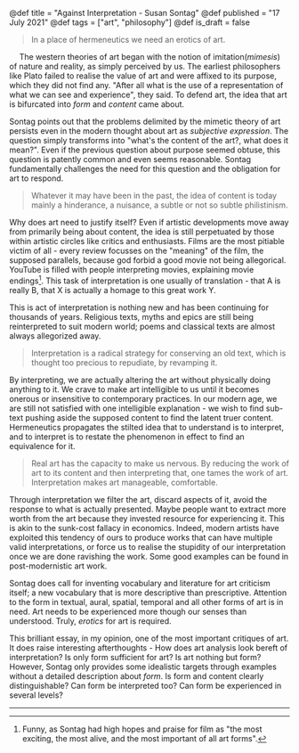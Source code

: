 @def title = "Against Interpretation - Susan Sontag"
@def published = "17 July 2021"
@def tags = ["art", "philosophy"]
@def is_draft = false


> In a place of hermeneutics we need an erotics of art.

&emsp;  The western theories of art  began with the notion of imitation(_mimesis_) of nature and reality, as simply perceived by us. The earliest philosophers like Plato failed to realise the value of art and were affixed to its purpose, which they did not find any. "After all what is the use of a representation of what we can see and experience", they said. To defend art, the idea that art is bifurcated into _form_ and _content_ came about.

Sontag points out that the problems delimited by the mimetic theory of art persists even in the modern thought about art as _subjective expression_. The question simply transforms into "what's the content of the art?, what does it mean?". Even if the previous question about purpose seemed obtuse, this question is patently common and even seems reasonable. Sontag fundamentally challenges the need for this question and the obligation for art to respond.

> Whatever it may have been in the past, the idea of content is today mainly a hinderance, a nuisance, a subtle or not so subtle philistinism.


Why does art need to justify itself? Even if artistic developments move away from primarily being about content, the idea is still perpetuated by those within artistic circles like critics and enthusiasts. Films are the most pitiable victim of all - every review focusses on the "meaning" of the film, the supposed parallels, because god forbid a good movie not being allegorical. YouTube is filled with people interpreting movies, explaining movie endings[^1]. This task of interpretation is one usually of translation - that A is really B, that X is actually a homage to this great work Y. 

This is act of interpretation is nothing new and has been continuing for thousands of years. Religious texts, myths and epics are still being reinterpreted to suit modern world; poems and classical texts are almost always allegorized away. 


> Interpretation is a radical strategy for conserving an old text, which is thought too precious to repudiate, by revamping it.


By interpreting, we are actually altering the art without physically doing anything to it. We crave to make art intelligible to us until it becomes onerous or insensitive to contemporary practices. In our modern age, we are still not satisfied with one intelligible explanation - we wish to find sub-text pushing aside the supposed content to find the latent truer content. Hermeneutics propagates the stilted idea that to understand is to interpret, and to interpret is to restate the phenomenon in effect to find an equivalence for it.


> Real art has the capacity to make us nervous. By reducing the work of art to its content and then interpreting that, one tames the work of art. Interpretation makes art manageable, comfortable.


Through interpretation we filter the art, discard aspects of it, avoid the response to what is actually presented. Maybe people want to extract more worth from the art because they invested resource for experiencing it. This is akin to the sunk-cost fallacy in economics. Indeed, modern artists have exploited this tendency of ours to produce works that can have multiple valid interpretations, or force us to realise the stupidity of our interpretation once we are done ravishing the work. Some good examples can be found in post-modernistic art work.

Sontag does call for inventing vocabulary and literature for art criticism itself; a new vocabulary that is more descriptive than prescriptive. Attention to the form in textual, aural, spatial, temporal and all other forms of art is in need. Art needs to be experienced more though our senses than understood. Truly, _erotics_ for art is required.

This brilliant essay, in my opinion, one of the most important critiques of art. It does raise interesting afterthoughts - How does art analysis look bereft of interpretation? Is only form sufficient for art? Is art nothing but form? However, Sontag only provides some idealistic targets through examples without a detailed description about _form_. Is form and content clearly distinguishable? Can form be interpreted too? Can form be experienced in several levels? 

<!-- I do have a major disagreement with a point she made - "What we decidedly do not need now is further to assimilate Art into Thought, or (worse yet) Art in Culture". Art and Culture should not be separated. Art is very much a sociological and cultural practice. Culture does not dilute art, rather art can be mirror to look into our culture. -->

----

[^1]: Funny, as Sontag had high hopes and praise for film as "the most exciting, the most alive, and the most important of all art forms".